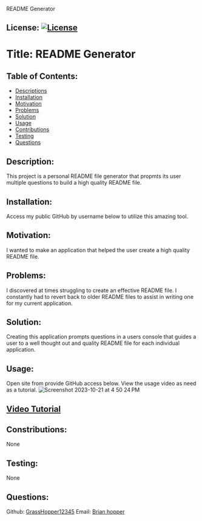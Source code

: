  README Generator
  ## License: [![License](https://img.shields.io/badge/License-Apache_2.0-blue.svg)](https://opensource.org/licenses/Apache-2.0)
  
  # Title: README Generator

  ## Table of Contents:
  - [Descriptions](#description)
  - [Installation](#installation)
  - [Motivation](#motivation)
  - [Problems](#problems)
  - [Solution](#solution)
  - [Usage](#usage)
  - [Contributions](#contributions)
  - [Testing](#testing)
  - [Questions](#questions)



  ## Description: 
  This project is a personal README file generator that propmts its user multiple questions to build a high quality README file.
  ## Installation: 
  Access my public GitHub by username below to utilize this amazing tool.
  ## Motivation: 
  I wanted to make an application that helped the user create a high quality README file.
  ## Problems: 
  I discovered at times struggling to create an effective README file. I constantly had to revert back to older README files to assist in writing one for my      current application.
  ## Solution: 
  Creating this application prompts questions in a users console that guides a user to a well thought out and quality README file for each individual application.
  ## Usage: 
  Open site from provide GitHub access below. View the usage video as need as a tutorial.
  ![Screenshot 2023-10-21 at 4 50 24 PM](https://github.com/GrassHopper12345/readMeGenerator/assets/132722257/19f2b179-195f-4f0f-bf26-d43ba61bf8b4)

  ## [Video Tutorial](https://drive.google.com/drive/folders/1bdCs7x9ctziYEgnS6Z_S1XSx_6pIrt8P)

  ## Constributions: 
  None
  ## Testing: 
  None
  ## Questions: 
  Github: [GrassHopper12345](https://github.com/GrassHopper12345)
  Email: [Brian hopper](Brian.hopper@live.com)
